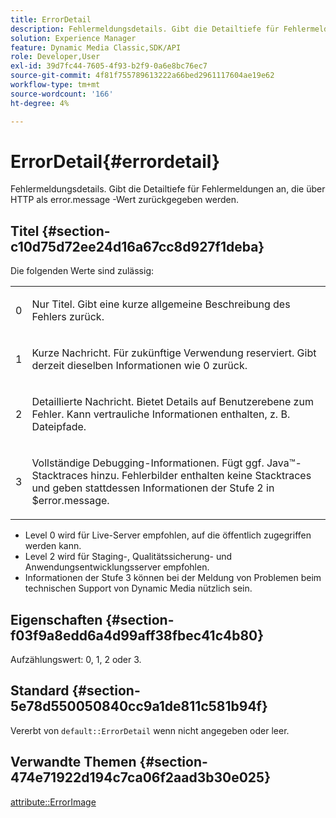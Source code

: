 ```yaml
---
title: ErrorDetail
description: Fehlermeldungsdetails. Gibt die Detailtiefe für Fehlermeldungen an, die über HTTP als error.message -Wert zurückgegeben werden.
solution: Experience Manager
feature: Dynamic Media Classic,SDK/API
role: Developer,User
exl-id: 39d7fc44-7605-4f93-b2f9-0a6e8bc76ec7
source-git-commit: 4f81f755789613222a66bed2961117604ae19e62
workflow-type: tm+mt
source-wordcount: '166'
ht-degree: 4%

---
```


# ErrorDetail{#errordetail}

Fehlermeldungsdetails. Gibt die Detailtiefe für Fehlermeldungen an, die über HTTP als error.message -Wert zurückgegeben werden.

## Titel {#section-c10d75d72ee24d16a67cc8d927f1deba}

Die folgenden Werte sind zulässig:

<table id="simpletable_7904444FF9F14D678F05094CA9E45664"> 
 <tr class="strow"> 
  <td class="stentry"> <p>0 </p></td> 
  <td class="stentry"> <p>Nur Titel. Gibt eine kurze allgemeine Beschreibung des Fehlers zurück. </p></td> 
 </tr> 
 <tr class="strow"> 
  <td class="stentry"> <p>1 </p></td> 
  <td class="stentry"> <p>Kurze Nachricht. Für zukünftige Verwendung reserviert. Gibt derzeit dieselben Informationen wie 0 zurück. </p></td> 
 </tr> 
 <tr class="strow"> 
  <td class="stentry"> <p>2 </p></td> 
  <td class="stentry"> <p>Detaillierte Nachricht. Bietet Details auf Benutzerebene zum Fehler. Kann vertrauliche Informationen enthalten, z. B. Dateipfade. </p></td> 
 </tr> 
 <tr class="strow"> 
  <td class="stentry"> <p>3 </p></td> 
  <td class="stentry"> <p>Vollständige Debugging-Informationen. Fügt ggf. Java™-Stacktraces hinzu. Fehlerbilder enthalten keine Stacktraces und geben stattdessen Informationen der Stufe 2 in <span class="codeph"> $error.message</span>. </p></td> 
 </tr> 
</table>

* Level 0 wird für Live-Server empfohlen, auf die öffentlich zugegriffen werden kann.
* Level 2 wird für Staging-, Qualitätssicherung- und Anwendungsentwicklungsserver empfohlen.
* Informationen der Stufe 3 können bei der Meldung von Problemen beim technischen Support von Dynamic Media nützlich sein.

## Eigenschaften {#section-f03f9a8edd6a4d99aff38fbec41c4b80}

Aufzählungswert: 0, 1, 2 oder 3.

## Standard {#section-5e78d550050840cc9a1de811c581b94f}

Vererbt von `default::ErrorDetail` wenn nicht angegeben oder leer.

## Verwandte Themen {#section-474e71922d194c7ca06f2aad3b30e025}

[attribute::ErrorImage](../../../../../ir-api/material-cat/image-rendering-api-ref/c-ir-material-catalog/c-ir-attributes-reference/r-ir-errorimage.md#reference-b58bdaba96074c52802ca8dc54bfe2f0)
